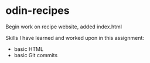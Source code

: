 # odin-recipes

Begin work on recipe website, added index.html

Skills I have learned and worked upon in this assignment:
- basic HTML
- basic Git commits